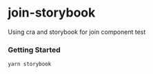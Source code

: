 # join-storybook

Using cra and storybook for join component test

### Getting Started
```
yarn storybook
```
